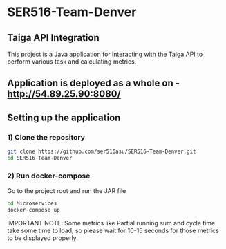 # SER516-Team-Denver

## Taiga API Integration

This project is a Java application for interacting with the Taiga API to perform various task and calculating metrics.

## Application is deployed as a whole on - http://54.89.25.90:8080/

## Setting up the application

### 1) Clone the repository

   ```bash
   git clone https://github.com/ser516asu/SER516-Team-Denver.git
   cd SER516-Team-Denver
   ```

### 2) Run docker-compose

Go to the project root and run the JAR file

```bash
cd Microservices
docker-compose up
```

IMPORTANT NOTE: 
Some metrics like Partial running sum and cycle time take some time to load, so please wait for 10-15 seconds for those metrics to be displayed properly.
